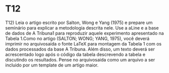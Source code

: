 # T12

T12) Leia o artigo escrito por Salton, Wong e Yang (1975) e prepare um seminário para explicar a metodologia descrita nele. Use a aLine e a base de dados de A Tribuna1 para reproduzir aquele experimento apresentado na Tabela 1.Como no artigo (SALTON; WONG; YANG, 1975), você deverá imprimir no arquivosaida o fonte LaTeX para montagem da Tabela 1 com os dados processados da base A Tribuna. Além disso, um texto deverá ser acrescentado logo após o código da tabela descrevendo a tabela e discutindo os resultados. Pense no arquivosaida como um arquivo a ser incluido por um template de um artigo maior.
